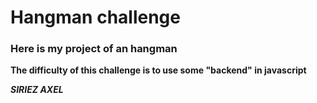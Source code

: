 # Hangman challenge

### Here is my project of an hangman

**The difficulty of this challenge is to use some "backend" in javascript**

***SIRIEZ AXEL***
